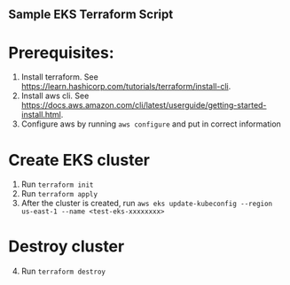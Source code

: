 ## Sample EKS Terraform Script

# Prerequisites:
  1. Install terraform. See https://learn.hashicorp.com/tutorials/terraform/install-cli.
  2. Install aws cli. See https://docs.aws.amazon.com/cli/latest/userguide/getting-started-install.html.
  3. Configure aws by running `aws configure` and put in correct information

# Create EKS cluster
  1. Run `terraform init`
  2. Run `terraform apply`
  3. After the cluster is created, run `aws eks update-kubeconfig --region us-east-1 --name <test-eks-xxxxxxxx>`

# Destroy cluster
  4. Run `terraform destroy`
